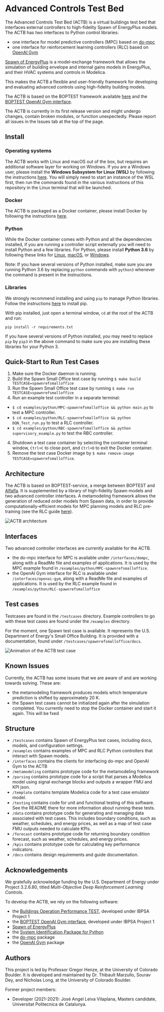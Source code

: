 # Advanced Controls Test Bed

The Advanced Controls Test Bed (ACTB) is a virtual buildings test bed that interfaces external controllers to high-fidelity Spawn of EnergyPlus models. 
The ACTB has two interfaces to Python control libraries:
- one interface for model predictive controllers (MPC) based on [do-mpc](https://www.do-mpc.com/en/latest/)
- one interface for reinforcement learning controllers (RLC) based on [OpenAI Gym](https://gym.openai.com/)

[Spawn of EnergyPlus](https://www.energy.gov/eere/buildings/downloads/spawn-energyplus-spawn) is a model-exchange framework that allows the simulation of building envelope and internal gains models in EnergyPlus, and their HVAC systems and controls in Modelica.

This makes the ACTB a flexible and user-friendly framework for developing and evaluating advanced controls using high-fidelity building models.

The ACTB is based on the BOPTEST framework available [here](https://github.com/ibpsa/project1-boptest) and the [BOPTEST OpenAI Gym interface](https://github.com/ibpsa/project1-boptest-gym).

The ACTB is currently in its first release version and might undergo changes, contain broken modules, or function unexpectedly. Please report all issues in the Issues tab at the top of the page.

## Install

### Operating systems

The ACTB works with Linux and macOS out of the box, but requires an additional software layer for working on Windows. If you are a Windows user,
please install the **Windows Subsystem for Linux (WSL)** by following the instructions [here](https://docs.microsoft.com/en-us/windows/wsl/install).
You will simply need to start an instance of the WSL first, then run the commands found in the various instructions of this repository in the Linux terminal
that will be launched.

### Docker

The ACTB is packaged as a Docker container, please install Docker by following the instructions [here](https://docs.docker.com/get-docker/).

### Python

While the Docker container comes with Python and all the dependencies installed, if you are running a controller script externally
you will need to install Python and a few libraries. For Python, please install **Python 3.6** by following these links for [Linux](https://docs.python-guide.org/starting/install3/linux/),
[macOS](https://docs.python-guide.org/starting/install3/osx/), or [Windows](https://docs.python.org/3/using/windows.html).

Note: If you have several versions of Python installed, make sure you are running Python 3.6 by replacing `python` 
commands with `python3` whenever the command is present in the instructions.

### Libraries

We strongly recommend installing and using `pip` to manage Python libraries.
Follow the instructions [here](https://pip.pypa.io/en/stable/installation/) to install pip.

With pip installed, just open a terminal window, `cd` at the root of the ACTB
and run:

`pip install -r requirements.txt`

If you have several versions of Python installed, you may need to replace `pip` by `pip3` in the above command to make sure you 
are installing these libraries for your Python 3. 

## Quick-Start to Run Test Cases

1. Make sure the Docker daemon is running. 
2. Build the Spawn Small Office test case by running ``$ make build TESTCASE=spawnrefsmalloffice``
3. Run the Spawn Small Office test case by running ``$ make run TESTCASE=spawnrefsmalloffice``
4. Run an example test controller in a separate terminal:

  * ``$ cd examples/python/MPC-spawnrefsmalloffice && python main.py`` to test a MPC controller.
  * ``$ cd examples/python/RLC-spawnrefsmalloffice && python DQN_Test_run.py`` to test a RLC controller.
  * ``$ cd examples/python/RBC-spawnrefsmalloffice && python supervisory_example.py`` to test the RBC controller.
 
4. Shutdown a test case container by selecting the container terminal window, ``Ctrl+C`` to close port, and ``Ctrl+D`` to exit the Docker container.
5. Remove the test case Docker image by ``$ make remove-image TESTCASE=spawnrefsmalloffice``.

## Architecture

The ACTB is based on BOPTEST-service, a merge between BOPTEST and [Alfalfa](https://github.com/NREL/alfalfa). It is supplemented by a library of high-fidelity Spawn models and two advanced controller interfaces. A metamodeling framework allows the generation of reduced order models from Spawn data, in order to provide computationally-efficient models for MPC planning models and RLC pre-training (see the RLC guide [here](TODO)).

![ACTB architecture](docs/figures/ACTBarchi.png)
## Interfaces

Two advanced controller interfaces are currently available for the ACTB.
- the do-mpc interface for MPC is available under ``/interfaces/dompc``, along with a ReadMe file and examples of applications. It is used by the MPC example found in ``/examples/python/MPC-spawnrefsmalloffice``.
- the OpenAI Gym interface for RLC is available under ``/interfaces/openai-gym``, along with a ReadMe file and examples of applications. It is used by the RLC example found in ``/examples/python/RLC-spawnrefsmalloffice``

## Test cases

Testcases are found in the ``/testcases`` directory. Example controllers to go with these test cases are found under the ``/examples`` directory.

For the moment, one Spawn test case is available. It represents the U.S. Department of Energy's Small Office Building.
It is provided with a documentation, found under ``/testcases/spawnrefsmalloffice/docs``.

![Animation of the ACTB test case](docs/figures/ACTBdemo.gif)

## Known Issues

Currently, the ACTB has some issues that we are aware of and are working towards solving. These are:
- the metamodeling framework produces models which temperature prediction is shifted by approximately 20 K.
- the Spawn test cases cannot be initialized again after the simulation completed. You currently need to stop the Docker container
and start it again. This will be fxed

## Structure
- ``/testcases`` contains Spawn of EnergyPlus test cases, including docs, models, and configuration settings.
- ``/examples`` contains examples of MPC and RLC Python controllers that interact with Spawn models.
- ``/interfaces`` contains the clients for interfacing do-mpc and OpenAI Gym to the ACTB
- ``/metamodeling`` contains prototype code for the metamodeling framework
- ``/parsing`` contains prototype code for a script that parses a Modelica model using signal exchange blocks and outputs a wrapper FMU and KPI json.
- ``/template`` contains template Modelica code for a test case emulator model.
- ``/testing`` contains code for unit and functional testing of this software.  See the README there for more information about running these tests.
- ``/data`` contains prototype code for generating and managing data associated with test cases.  This includes boundary conditions, such as weather, schedules, and energy prices, as well as a map of test case FMU outputs needed to calculate KPIs.
- ``/forecast`` contains prototype code for returning boundary condition forecast, such as weather, schedules, and energy prices.
- ``/kpis`` contains prototype code for calculating key performance indicators.
- ``/docs`` contains design requirements and guide documentation.

## Acknowledgements
We gratefully acknowledge funding by the U.S. Department of Energy under Project 3.2.6.80, titled _Multi-Objective Deep Reinforcement Learning Controls_.

To develop the ACTB, we rely on the following software:
- the [Buildings Operation Performance TEST](https://github.com/ibpsa/project1-boptest), developed under IBPSA Project 1
- the [BOPTEST OpenAI Gym interface](https://github.com/ibpsa/project1-boptest-gym), developed under IBPSA Project 1
- [Spawn of EnergyPlus](https://www.energy.gov/eere/buildings/downloads/spawn-energyplus-spawn)
- the [System Identification Package for Python](https://github.com/CPCLAB-UNIPI/SIPPY.git)
- the [do-mpc](https://www.do-mpc.com/en/latest/) package
- the [OpenAI Gym](https://gym.openai.com/) package

## Authors
This project is led by Professor Gregor Henze, at the University of Colorado Boulder.
It is developed and maintained by Dr. Thibault Marzullo, Sourav Dey, and Nicholas Long, at the University of Colorado Boulder.

Former project members:
- Developer (2021-2021): José Angel Leiva Vilaplana, Masters candidate, Universitat Politecnica de Catalunya.
